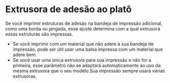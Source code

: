Extrusora de adesão ao platô
====
Se você imprimir estruturas de adesão na bandeja de impressão adicional, como uma borda ou jangada, esse ajuste determina com a qual extrusora essas estruturas são impressas.

* Se você imprimir com um material que não adere à sua bandeja de impressão, pode ser útil usar uma balsa impressa com um material que adere bem.
* Se você usar uma única extrusora para sua impressão e não for a primeira, esse parâmetro não se adaptará automaticamente ao uso da mesma extrusora que o seu modelo.Sua impressão sempre usará várias extrusoras.